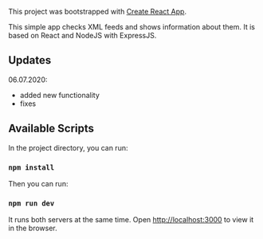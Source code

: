 This project was bootstrapped with [Create React App](https://github.com/facebook/create-react-app).

This simple app checks XML feeds and shows information about them.
It is based on React and NodeJS with ExpressJS.

## Updates

06.07.2020:
- added new functionality
- fixes

## Available Scripts

In the project directory, you can run:

### `npm install`

Then you can run:

### `npm run dev`

It runs both servers at the same time. Open [http://localhost:3000](http://localhost:3000) to view it in the browser.
